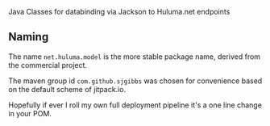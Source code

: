 Java Classes for databinding via Jackson to Huluma.net endpoints

## Naming

The name `net.huluma.model` is the more stable package name, derived from the commercial project.

The maven group id `com.github.sjgibbs` was chosen for convenience based on the default scheme of jitpack.io.

Hopefully if ever I roll my own full deployment pipeline it's a one line change in your POM.

